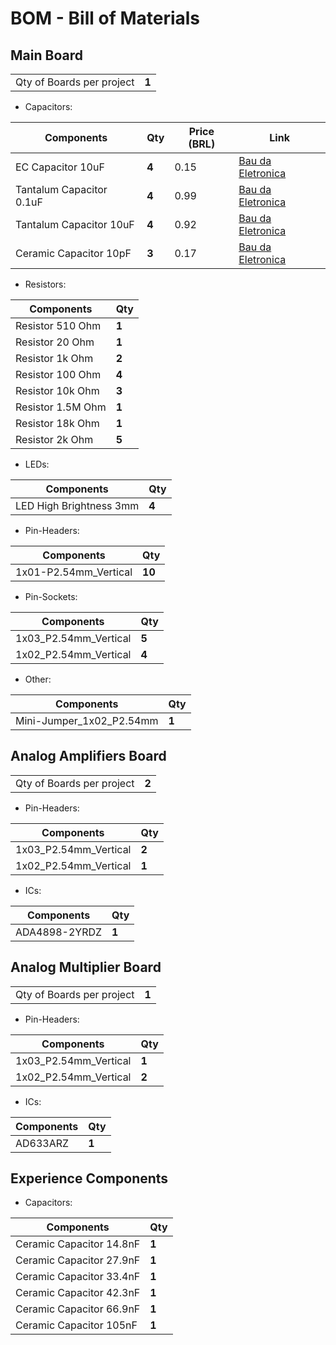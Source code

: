 # BOM - Bill of Materials

## Main Board

|                           |       |
| ------------------------- | ----- |
| Qty of Boards per project | **1** |

* Capacitors: 

| Components               | Qty   | Price (BRL) | Link                                                                                                      |
| ------------------------ | ----- | ----------- | --------------------------------------------------------------------------------------------------------- |
| EC Capacitor 10uF        | **4** | 0.15        | [Bau da Eletronica](https://www.baudaeletronica.com.br/produto/capacitor-eletrolitico-10uf-25v-105c.html) |
| Tantalum Capacitor 0.1uF | **4** | 0.99        | [Bau da Eletronica](https://www.baudaeletronica.com.br/produto/capacitor-tantalo-01uf-35v.html)           |
| Tantalum Capacitor 10uF  | **4** | 0.92        | [Bau da Eletronica](https://www.baudaeletronica.com.br/produto/capacitor-tantalo-10uf-16v.html)           |
| Ceramic Capacitor 10pF   | **3** | 0.17        | [Bau da Eletronica](https://www.baudaeletronica.com.br/produto/capacitor-ceramico-10pf-50v.html)          |

* Resistors:

| Components        | Qty   |
| ----------------- | ----- |
| Resistor 510 Ohm  | **1** |
| Resistor 20 Ohm   | **1** |
| Resistor 1k Ohm   | **2** |
| Resistor 100 Ohm  | **4** |
| Resistor 10k Ohm  | **3** |
| Resistor 1.5M Ohm | **1** |
| Resistor 18k Ohm  | **1** |
| Resistor 2k Ohm   | **5** |

* LEDs:

| Components              | Qty   |
| ----------------------- | ----- |
| LED High Brightness 3mm | **4** |

* Pin-Headers:

| Components            | Qty    |
| --------------------- | ------ |
| 1x01-P2.54mm_Vertical | **10** |

* Pin-Sockets:

| Components            | Qty   |
| --------------------- | ----- |
| 1x03_P2.54mm_Vertical | **5** |
| 1x02_P2.54mm_Vertical | **4** |

* Other:

| Components               | Qty   |
| ------------------------ | ----- |
| Mini-Jumper_1x02_P2.54mm | **1** |

## Analog Amplifiers Board

|                           |       |
| ------------------------- | ----- |
| Qty of Boards per project | **2** |

* Pin-Headers:

| Components            | Qty   |
| --------------------- | ----- |
| 1x03_P2.54mm_Vertical | **2** |
| 1x02_P2.54mm_Vertical | **1** |

* ICs: 

| Components    | Qty   |
| ------------- | ----- |
| ADA4898-2YRDZ | **1** | 

## Analog Multiplier Board

|                           |       |
| ------------------------- | ----- |
| Qty of Boards per project | **1** |

* Pin-Headers:

| Components            | Qty   |
| --------------------- | ----- |
| 1x03_P2.54mm_Vertical | **1** |
| 1x02_P2.54mm_Vertical | **2** |

* ICs: 

| Components | Qty   |
| ---------- | ----- |
| AD633ARZ   | **1** | 

## Experience Components

* Capacitors:

| Components               | Qty   |
| ------------------------ | ----- |
| Ceramic Capacitor 14.8nF | **1** |
| Ceramic Capacitor 27.9nF | **1** |
| Ceramic Capacitor 33.4nF | **1** |
| Ceramic Capacitor 42.3nF | **1** |
| Ceramic Capacitor 66.9nF | **1** |
| Ceramic Capacitor 105nF  | **1** |

